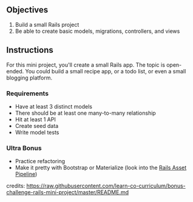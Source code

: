 ## Objectives

1. Build a small Rails project
2. Be able to create basic models, migrations, controllers, and views

## Instructions

For this mini project, you'll create a small Rails app. The topic is open-ended. 
You could build a small recipe app, or a todo list, or even a small blogging platform.

### Requirements
- Have at least 3 distinct models
- There should be at least one many-to-many relationship 
- Hit at least 1 API
- Create seed data 
- Write model tests 

### Ultra Bonus
- Practice refactoring
- Make it pretty with Bootstrap or Materialize (look into the [Rails Asset Pipeline](http://guides.rubyonrails.org/asset_pipeline.html))


credits: https://raw.githubusercontent.com/learn-co-curriculum/bonus-challenge-rails-mini-project/master/README.md
